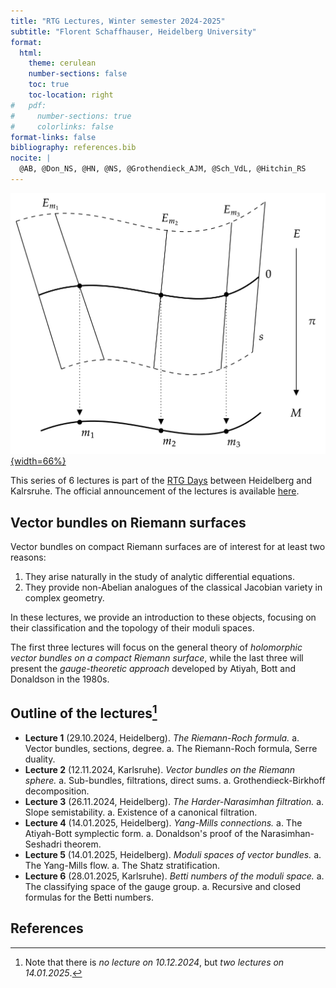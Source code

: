 ```yaml
---
title: "RTG Lectures, Winter semester 2024-2025"
subtitle: "Florent Schaffhauser, Heidelberg University"
format:
  html:
    theme: cerulean
    number-sections: false
    toc: true
    toc-location: right
#   pdf:
#     number-sections: true
#     colorlinks: false
format-links: false
bibliography: references.bib
nocite: |
  @AB, @Don_NS, @HN, @NS, @Grothendieck_AJM, @Sch_VdL, @Hitchin_RS
---
```


[![By Tazerenix - Own work, CC BY-SA 4.0](Vector_bundle.png){width=66%}](https://commons.wikimedia.org/w/index.php?curid=110091116)

This series of 6 lectures is part of the [RTG Days](https://www.groups-and-spaces.kit.edu/115.php) between Heidelberg and Kalrsruhe. The official announcement of the lectures is available [here](https://www.groups-and-spaces.kit.edu/115_810.php).

## Vector bundles on Riemann surfaces

Vector bundles on compact Riemann surfaces are of interest for at least two reasons:

1. They arise naturally in the study of analytic differential equations.
1. They provide non-Abelian analogues of the classical Jacobian variety in complex geometry.

In these lectures, we provide an introduction to these objects, focusing on their classification and the topology of their moduli spaces.

The first three lectures will focus on the general theory of *holomorphic vector bundles on a compact Riemann surface*, while the last three will present the *gauge-theoretic approach* developed by Atiyah, Bott and Donaldson in the 1980s.

## Outline of the lectures[^1]

[^1]: Note that there is *no lecture on 10.12.2024*, but *two lectures on 14.01.2025*.

- **Lecture 1** (29.10.2024, Heidelberg). *The Riemann-Roch formula.*
    a. Vector bundles, sections, degree.
    a. The Riemann-Roch formula, Serre duality.
- **Lecture 2** (12.11.2024, Karlsruhe). *Vector bundles on the Riemann sphere.*
    a. Sub-bundles, filtrations, direct sums.
    a. Grothendieck-Birkhoff decomposition.
- **Lecture 3** (26.11.2024, Heidelberg). *The Harder-Narasimhan filtration.*
    a. Slope semistability.
    a. Existence of a canonical filtration.
- **Lecture 4** (14.01.2025, Heidelberg). *Yang-Mills connections.*
    a. The Atiyah-Bott symplectic form. <!-- [@AB] -->
    a. Donaldson's proof of the Narasimhan-Seshadri theorem.
- **Lecture 5** (14.01.2025, Heidelberg). *Moduli spaces of vector bundles.*
    a. The Yang-Mills flow.
    a. The Shatz stratification.
- **Lecture 6** (28.01.2025, Karlsruhe). *Betti numbers of the moduli space.*
    a. The classifying space of the gauge group.
    a. Recursive and closed formulas for the Betti numbers.

## References
